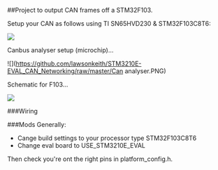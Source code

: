##Project to output CAN frames off a STM32F103. 

Setup your CAN as follows using TI SN65HVD230 & STM32F103C8T6:

![](https://github.com/lawsonkeith/STM3210E-EVAL_CAN_Networking/raw/master/DSC_0383.JPG)

Canbus analyser setup (microchip)...

![](https://github.com/lawsonkeith/STM3210E-EVAL_CAN_Networking/raw/master/Can analyser.PNG)

Schematic for F103...

![](https://github.com/lawsonkeith/STM3210E-EVAL_CAN_Networking/raw/master/57.JPG)

###Wiring

###Mods
Generally:

* Cange build settings to your processor type STM32F103C8T6
* Change eval board to  USE_STM3210E_EVAL

Then check you're ont the right pins in platform_config.h. 
